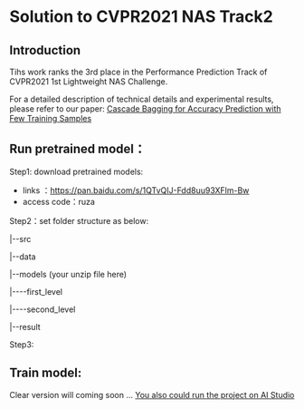 # Solution to CVPR2021 NAS Track2

## Introduction
Tihs work ranks the 3rd place in the Performance Prediction Track of CVPR2021 1st Lightweight NAS Challenge.

For a detailed description of technical details and experimental results, please refer to our paper:
[Cascade Bagging for Accuracy Prediction with Few Training Samples](https://arxiv.org/)


## Run pretrained model：
Step1: download pretrained models: 
* links ：https://pan.baidu.com/s/1QTvQIJ-Fdd8uu93XFlm-Bw 
* access code：ruza

Step2：set folder structure  as below:

|--src

|--data

|--models (your unzip file here)

|----first_level

|----second_level

|--result

Step3:



## Train model:
 Clear version will coming soon ...
 [You also could run the project on AI Studio ](https://aistudio.baidu.com/aistudio/projectdetail/1968445) 
